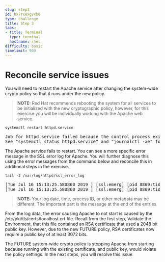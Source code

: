 ```yaml
---
slug: step3
id: hx7rcexgvxb6
type: challenge
title: Step 3
tabs:
- title: Terminal
  type: terminal
  hostname: rhel
difficulty: basic
timelimit: 900
---
```

# Reconcile service issues

You will need to restart the Apache service after changing the system-wide
crypto policy so that it runs under the new policy.

> **NOTE:** Red Hat recommends rebooting the system for all services to be initialized with the new cryptographic policy, however, for this exercise you will be individually working with the Apache web service.

```
systemctl restart httpd.service
```

<pre class="file">
Job for httpd.service failed because the control process exited with error code.
See "systemctl status httpd.service" and "journalctl -xe" for details.
</pre>

The Apache service fails to restart.  You can see a more specific error
message in the SSL error log for Apache.  You will further diagnose this
using the error messages from the command below and reconcile this in
additional steps in the exercise.

```
tail -2 /var/log/httpd/ssl_error_log
```

<pre class="file">
[Tue Jul 16 15:13:25.580860 2019 ] [ssl:emerg] [pid 8869:tid 140233336588544] AH02562: Failed to configure certificate fe80::42:acff:fe11:b:443:0 (with chain), check /etc/pki/tls/certs/localhost.crt
[Tue Jul 16 15:13:25.580860 2019 ] [ssl:emerg] [pid 8869:tid 140233336588544] SSL Library Error: error: 140AB18F: SSL routines: SSL_CTX_use_certificate:ee key too small
</pre>

> **NOTE:** Your log date, time, process ID, or other metadata may be different.  The important part is the message at the end of the entries.

From the log data, the error causing Apache to not start is caused by the
/etc/pki/tls/certs/localhost.crt file.  Recall from the first step, Validate
the Environment, that this file contained an RSA certificate that used a 2048
bit public key.  However, due to the new FUTURE policy, RSA certificates now
require a public key of at least 3072 bits.

The FUTURE system-wide crypto policy is stopping Apache from starting because
running with the existing certificate, and public key, would violate the policy
settings.  In the next steps, you will resolve this issue.
